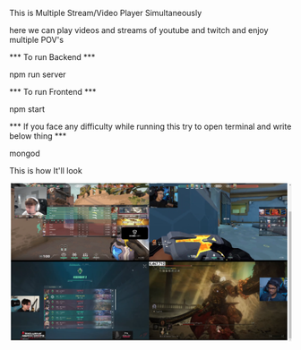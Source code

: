 This is Multiple Stream/Video Player Simultaneously

here we can play videos and streams of youtube and twitch and enjoy multiple POV's

*** To run Backend ***

npm run server

*** To run Frontend ***

npm start

*** If you face any difficulty while running this try to open terminal and write below thing ***

mongod

This is how It'll look

![alt text](image.png)